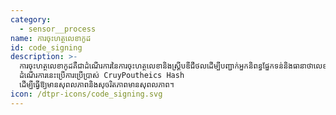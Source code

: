 ```yaml
---
category:
  - sensor__process
name: ការចុះហត្ថលេខាកូដ
id: code_signing
description: >-
  ការចុះហត្ថលេខាកូដគឺជាដំណើរការនៃការចុះហត្ថលេខានិងស្គ្រីបឌីជីថលដើម្បីបញ្ជាក់អ្នកនិពន្ធផ្នែកទន់និងធានាថាលេខកូដមិនត្រូវបានផ្លាស់ប្តូរឬខូចទេព្រោះវាត្រូវបានចុះហត្ថលេខា។
  ដំណើរការនេះប្រើការប្រើប្រាស់ CruyPoutheics Hash
  ដើម្បីធ្វើឱ្យមានសុពលភាពនិងសុចរិតភាពមានសុពលភាព។
icon: /dtpr-icons/code_signing.svg
---
```



